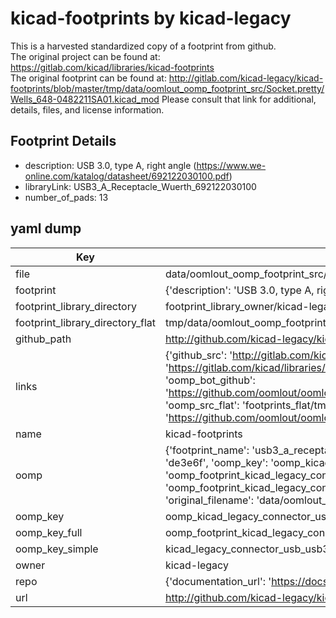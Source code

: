 # kicad-footprints by kicad-legacy  
This is a harvested standardized copy of a footprint from github.  
The original project can be found at:  
https://gitlab.com/kicad/libraries/kicad-footprints  
The original footprint can be found at:
http://gitlab.com/kicad-legacy/kicad-footprints/blob/master/tmp/data/oomlout_oomp_footprint_src/Socket.pretty/Wells_648-0482211SA01.kicad_mod
Please consult that link for additional, details, files, and license information.  
## Footprint Details
* description: USB 3.0, type A, right angle (https://www.we-online.com/katalog/datasheet/692122030100.pdf)  
* libraryLink: USB3_A_Receptacle_Wuerth_692122030100  
* number_of_pads: 13  
## yaml dump  
| Key | Value |  
| --- | --- |  
| file | data/oomlout_oomp_footprint_src/kicad-footprints/Connector_USB.pretty/USB3_A_Receptacle_Wuerth_692122030100.kicad_mod |  
| footprint | {'description': 'USB 3.0, type A, right angle (https://www.we-online.com/katalog/datasheet/692122030100.pdf)', 'libraryLink': 'USB3_A_Receptacle_Wuerth_692122030100', 'number_of_pads': 13} |  
| footprint_library_directory | footprint_library_owner/kicad-legacy_kicad-footprints |  
| footprint_library_directory_flat | tmp/data/oomlout_oomp_footprint_src/footprints_flat/kicad_legacy_connector_usb_usb3_a_receptacle_wuerth_692122030100/working |  
| github_path | http://github.com/kicad-legacy/kicad-footprints/blob/master/tmp/data/oomlout_oomp_footprint_src/Connector_USB.pretty/USB3_A_Receptacle_Wuerth_692122030100.kicad_mod |  
| links | {'github_src': 'http://gitlab.com/kicad-legacy/kicad-footprints/blob/master/tmp/data/oomlout_oomp_footprint_src/Socket.pretty/Wells_648-0482211SA01.kicad_mod', 'github_src_repo': 'https://gitlab.com/kicad/libraries/kicad-footprints', 'oomp_bot': 'tmp/data/oomlout_oomp_footprint_src/footprints/kicad_legacy_connector_usb_usb3_a_receptacle_wuerth_692122030100/working', 'oomp_bot_github': 'https://github.com/oomlout/oomlout_oomp_footprint_bot/tree/main/tmp/data/oomlout_oomp_footprint_src/footprints/kicad_legacy_connector_usb_usb3_a_receptacle_wuerth_692122030100/working', 'oomp_src_flat': 'footprints_flat/tmp/data/oomlout_oomp_footprint_src/footprints_flat/kicad_legacy_connector_usb_usb3_a_receptacle_wuerth_692122030100/working', 'oomp_src_flat_github': 'https://github.com/oomlout/oomlout_oomp_footprint_src/tree/main/tmp/data/oomlout_oomp_footprint_src/footprints_flat/kicad_legacy_connector_usb_usb3_a_receptacle_wuerth_692122030100/working'} |  
| name | kicad-footprints |  
| oomp | {'footprint_name': 'usb3_a_receptacle_wuerth_692122030100', 'library_name': 'connector_usb', 'md5': 'de3e6fdf3176f94eb95f5f7cad185ecb', 'md5_10': 'de3e6fdf31', 'md5_5': 'de3e6', 'md5_6': 'de3e6f', 'oomp_key': 'oomp_kicad_legacy_connector_usb_usb3_a_receptacle_wuerth_692122030100', 'oomp_key_extra': 'oomp_footprint_kicad_legacy_connector_usb_usb3_a_receptacle_wuerth_692122030100', 'oomp_key_full': 'oomp_footprint_kicad_legacy_connector_usb_usb3_a_receptacle_wuerth_692122030100_de3e6f', 'oomp_key_simple': 'kicad_legacy_connector_usb_usb3_a_receptacle_wuerth_692122030100', 'original_filename': 'data/oomlout_oomp_footprint_src/kicad-footprints/Connector_USB.pretty/USB3_A_Receptacle_Wuerth_692122030100.kicad_mod', 'owner_name': 'kicad_legacy'} |  
| oomp_key | oomp_kicad_legacy_connector_usb_usb3_a_receptacle_wuerth_692122030100 |  
| oomp_key_full | oomp_footprint_kicad_legacy_connector_usb_usb3_a_receptacle_wuerth_692122030100 |  
| oomp_key_simple | kicad_legacy_connector_usb_usb3_a_receptacle_wuerth_692122030100 |  
| owner | kicad-legacy |  
| repo | {'documentation_url': 'https://docs.github.com/rest/repos/repos#get-a-repository', 'message': 'Not Found'} |  
| url | http://github.com/kicad-legacy/kicad-footprints |  

